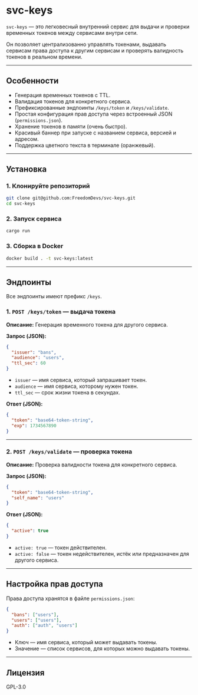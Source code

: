 # svc-keys

`svc-keys` — это легковесный внутренний сервис для выдачи и проверки временных токенов между сервисами внутри сети.  

Он позволяет централизованно управлять токенами, выдавать сервисам права доступа к другим сервисам и проверять валидность токенов в реальном времени.

---

## Особенности

- Генерация временных токенов с TTL.
- Валидация токенов для конкретного сервиса.
- Префиксированные эндпоинты `/keys/token` и `/keys/validate`.
- Простая конфигурация прав доступа через встроенный JSON (`permissions.json`).
- Хранение токенов в памяти (очень быстро).
- Красивый баннер при запуске с названием сервиса, версией и адресом.
- Поддержка цветного текста в терминале (оранжевый).

---

## Установка

### 1. Клонируйте репозиторий

```bash
git clone git@github.com:FreedomDevs/svc-keys.git
cd svc-keys
```

### 2. Запуск сервиса

```bash
cargo run
```

### 3. Сборка в Docker

```bash
docker build . -t svc-keys:latest
```

---

## Эндпоинты

Все эндпоинты имеют префикс `/keys`.

### 1. `POST /keys/token` — выдача токена

**Описание:** Генерация временного токена для другого сервиса.

**Запрос (JSON):**

```json
{
  "issuer": "bans",
  "audience": "users",
  "ttl_sec": 60
}
```

- `issuer` — имя сервиса, который запрашивает токен.
- `audience` — имя сервиса, которому нужен токен.
- `ttl_sec` — срок жизни токена в секундах.

**Ответ (JSON):**

```json
{
  "token": "base64-token-string",
  "exp": 1734567890
}
```

---

### 2. `POST /keys/validate` — проверка токена

**Описание:** Проверка валидности токена для конкретного сервиса.

**Запрос (JSON):**

```json
{
  "token": "base64-token-string",
  "self_name": "users"
}
```

**Ответ (JSON):**

```json
{
  "active": true
}
```

- `active: true` — токен действителен.
- `active: false` — токен недействителен, истёк или предназначен для другого сервиса.

---

## Настройка прав доступа

Права доступа хранятся в файле `permissions.json`:

```json
{
  "bans": ["users"],
  "users": ["users"],
  "auth": ["auth", "users"]
}
```

- Ключ — имя сервиса, который может выдавать токены.
- Значение — список сервисов, для которых можно выдавать токены.

---

## Лицензия

GPL-3.0

